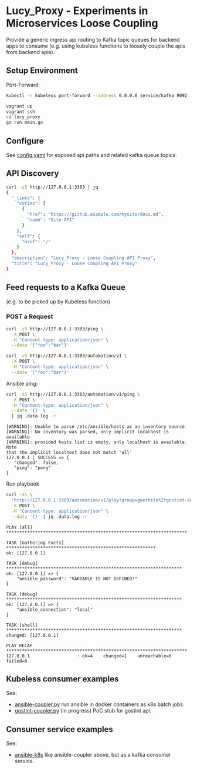 # Lucy_Proxy - Experiments in Microservices Loose Coupling

Provide a generic ingress api routing to Kafka topic queues for backend apps
to consume (e.g. using kubeless functions to loosely couple the apis from
backend apis).

## Setup Environment
Port-Forward:
```bash
kubectl -n kubeless port-forward --address 0.0.0.0 service/kafka 9092
```

```bash
vagrant up
vagrant ssh
cd lucy_proxy
go run main.go
```

## Configure
See [config.yaml](./config.yaml) for exposed api paths and related kafka queue topics.

## API Discovery
```bash
curl -sS http://127.0.0.1:3303 | jq
{
  "_links": {
    "curies": [
      {
        "href": "https://github.example.com/mysite/docs.md",
        "name": "Site API"
      }
    ],
    "self": {
      "href": "/"
    }
  },
  "description": "Lucy_Proxy - Loose Coupling API Proxy",
  "title": "Lucy_Proxy - Loose Coupling API Proxy"
}
```

## Feed requests to a Kafka Queue
(e.g. to be picked up by Kubeless function)

### POST a Request
```bash
curl -sS http://127.0.0.1:3303/ping \
  -X POST \
  -H "Content-type: application/json" \
  --data '{"foo":"bar"}'
```

```bash
curl -sS http://127.0.0.1:3303/automation/v1 \
  -X POST \
  -H "Content-type: application/json" \
  --data '{"foo":"bar"}'
```

Ansible ping:
```bash
curl -sS http://127.0.0.1:3303/automation/v1/ping \
  -X POST \
  -H "Content-type: application/json" \
  --data '{}' \
  | jq .data.log -r
```

```
[WARNING]: Unable to parse /etc/ansible/hosts as an inventory source
[WARNING]: No inventory was parsed, only implicit localhost is available
[WARNING]: provided hosts list is empty, only localhost is available. Note
that the implicit localhost does not match 'all'
127.0.0.1 | SUCCESS => {
   "changed": false,
   "ping": "pong"
}
```

Run playbook
```bash
curl -sS \
  'http://127.0.0.1:3303/automation/v1/play?group=goethite%2fgostint-ansible%3a2.7.5&name=dump.yml' \
  -X POST \
  -H "Content-type: application/json" \
  --data '{}' | jq .data.log -r
```

```
PLAY [all] *********************************************************************

TASK [Gathering Facts] *********************************************************
ok: [127.0.0.1]

TASK [debug] *******************************************************************
ok: [127.0.0.1] => {
    "ansible_password": "VARIABLE IS NOT DEFINED!"
}

TASK [debug] *******************************************************************
ok: [127.0.0.1] => {
    "ansible_connection": "local"
}

TASK [shell] *******************************************************************
changed: [127.0.0.1]

PLAY RECAP *********************************************************************
127.0.0.1                  : ok=4    changed=1    unreachable=0    failed=0
```

## Kubeless consumer examples

See:
* [ansible-coupler.py](kubeless/ansible-coupler.py) run ansible in docker
  containers as k8s batch jobs.
* [gostint-coupler.py](kubeless/gostint-coupler.py) (in progress) PoC stub for
  gostint api.

## Consumer service examples

See:
* [ansible-k8s](services/ansible-k8s) like ansible-coupler above, but as a
kafka consumer service.
